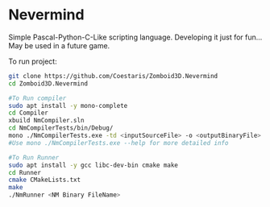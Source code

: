 # Nevermind
Simple Pascal-Python-C-Like scripting language.
Developing it just for fun...
May be used in a future game.

To run project:
```bash
git clone https://github.com/Coestaris/Zomboid3D.Nevermind
cd Zomboid3D.Nevermind

#To Run compiler
sudo apt install -y mono-complete
cd Compiler
xbuild NmCompiler.sln
cd NmCompilerTests/bin/Debug/
mono ./NmCompilerTests.exe -td <inputSourceFile> -o <outputBinaryFile>
#Use mono ./NmCompilerTests.exe --help for more detailed info

#To Run Runner
sudo apt install -y gcc libc-dev-bin cmake make
cd Runner
cmake CMakeLists.txt
make
./NmRunner <NM Binary FileName>
```

